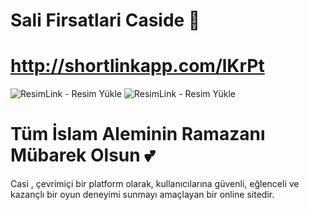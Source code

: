 # Sali Firsatlari Caside 💖

# http://shortlinkapp.com/lKrPt

<img src="https://r.resimlink.com/GmQ6P2.png" title="ResimLink - Resim Yükle" alt="ResimLink - Resim Yükle"></a>
<img src="https://r.resimlink.com/GmQ6P2.png" title="ResimLink - Resim Yükle" alt="ResimLink - Resim Yükle"></a>

# Tüm İslam Aleminin Ramazanı Mübarek Olsun 💕

Casi , çevrimiçi bir platform olarak, kullanıcılarına güvenli, eğlenceli ve kazançlı bir oyun deneyimi sunmayı amaçlayan bir online sitedir.
